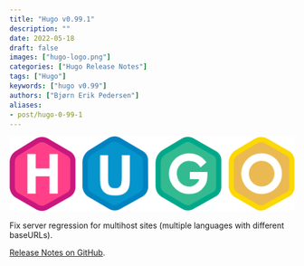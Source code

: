 ```yaml
---
title: "Hugo v0.99.1"
description: ""
date: 2022-05-18
draft: false
images: ["hugo-logo.png"]
categories: ["Hugo Release Notes"]
tags: ["Hugo"]
keywords: ["hugo v0.99"]
authors: ["Bjørn Erik Pedersen"]
aliases:
- post/hugo-0-99-1
---
```


![Hugo](hugo-logo.svg)

Fix server regression for multihost sites (multiple languages with different baseURLs).

[Release Notes on GitHub](https://github.com/gohugoio/hugo/releases).
